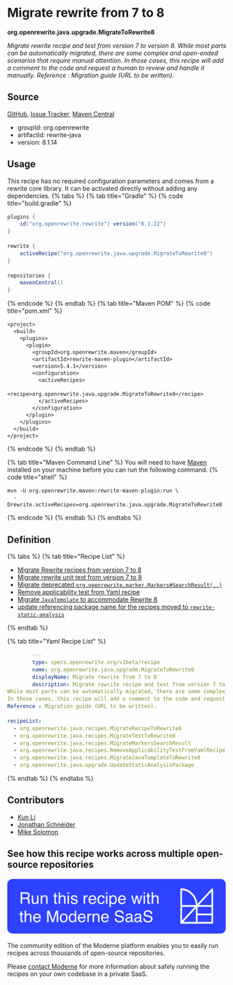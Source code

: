 # Migrate rewrite from 7 to 8

**org.openrewrite.java.upgrade.MigrateToRewrite8**

_Migrate rewrite recipe and test from version 7 to version 8.
While most parts can be automatically migrated, there are some complex and open-ended scenarios that require manual attention.
In those cases, this recipe will add a comment to the code and request a human to review and handle it manually.
Reference : Migration guide (URL to be written)._

## Source

[GitHub](https://github.com/openrewrite/rewrite/blob/main/rewrite-java/src/main/resources/META-INF/rewrite/migrate-rewrite.yml), [Issue Tracker](https://github.com/openrewrite/rewrite/issues), [Maven Central](https://central.sonatype.com/artifact/org.openrewrite/rewrite-java/8.1.14/jar)

* groupId: org.openrewrite
* artifactId: rewrite-java
* version: 8.1.14


## Usage

This recipe has no required configuration parameters and comes from a rewrite core library. It can be activated directly without adding any dependencies.
{% tabs %}
{% tab title="Gradle" %}
{% code title="build.gradle" %}
```groovy
plugins {
    id("org.openrewrite.rewrite") version("6.1.22")
}

rewrite {
    activeRecipe("org.openrewrite.java.upgrade.MigrateToRewrite8")
}

repositories {
    mavenCentral()
}

```
{% endcode %}
{% endtab %}
{% tab title="Maven POM" %}
{% code title="pom.xml" %}
```markup
<project>
  <build>
    <plugins>
      <plugin>
        <groupId>org.openrewrite.maven</groupId>
        <artifactId>rewrite-maven-plugin</artifactId>
        <version>5.4.1</version>
        <configuration>
          <activeRecipes>
            <recipe>org.openrewrite.java.upgrade.MigrateToRewrite8</recipe>
          </activeRecipes>
        </configuration>
      </plugin>
    </plugins>
  </build>
</project>
```
{% endcode %}
{% endtab %}

{% tab title="Maven Command Line" %}
You will need to have [Maven](https://maven.apache.org/download.cgi) installed on your machine before you can run the following command.
{% code title="shell" %}
```shell
mvn -U org.openrewrite.maven:rewrite-maven-plugin:run \
  -Drewrite.activeRecipes=org.openrewrite.java.upgrade.MigrateToRewrite8
```
{% endcode %}
{% endtab %}
{% endtabs %}

## Definition

{% tabs %}
{% tab title="Recipe List" %}
* [Migrate Rewrite recipes from version 7 to 8](../../java/recipes/migraterecipetorewrite8.md)
* [Migrate rewrite unit test from version 7 to 8](../../java/recipes/migratetesttorewrite8.md)
* [Migrate deprecated `org.openrewrite.marker.Markers#SearchResult(..)`](../../java/recipes/migratemarkerssearchresult.md)
* [Remove applicability test from Yaml recipe](../../java/recipes/removeapplicabilitytestfromyamlrecipe.md)
* [Migrate `JavaTemplate` to accommodate Rewrite 8](../../java/recipes/migratejavatemplatetorewrite8.md)
* [update referencing package name for the recipes moved to `rewrite-static-analysis`](../../java/upgrade/updatestaticanalysispackage.md)

{% endtab %}

{% tab title="Yaml Recipe List" %}
```yaml
        ---
        type: specs.openrewrite.org/v1beta/recipe
        name: org.openrewrite.java.upgrade.MigrateToRewrite8
        displayName: Migrate rewrite from 7 to 8
        description: Migrate rewrite recipe and test from version 7 to version 8.
While most parts can be automatically migrated, there are some complex and open-ended scenarios that require manual attention.
In those cases, this recipe will add a comment to the code and request a human to review and handle it manually.
Reference : Migration guide (URL to be written).

recipeList:
  - org.openrewrite.java.recipes.MigrateRecipeToRewrite8
  - org.openrewrite.java.recipes.MigrateTestToRewrite8
  - org.openrewrite.java.recipes.MigrateMarkersSearchResult
  - org.openrewrite.java.recipes.RemoveApplicabilityTestFromYamlRecipe
  - org.openrewrite.java.recipes.MigrateJavaTemplateToRewrite8
  - org.openrewrite.java.upgrade.UpdateStaticAnalysisPackage

```
{% endtab %}
{% endtabs %}

## Contributors
* [Kun Li](mailto:kun@moderne.io)
* [Jonathan Schnéider](mailto:jkschneider@gmail.com)
* [Mike Solomon](mailto:mike@moderne.io)


## See how this recipe works across multiple open-source repositories

[![Moderne Link Image](/.gitbook/assets/ModerneRecipeButton.png)](https://app.moderne.io/recipes/org.openrewrite.java.upgrade.MigrateToRewrite8)

The community edition of the Moderne platform enables you to easily run recipes across thousands of open-source repositories.

Please [contact Moderne](https://moderne.io/product) for more information about safely running the recipes on your own codebase in a private SaaS.
